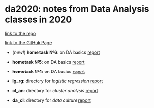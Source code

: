 # da2020: notes from Data Analysis classes in 2020

[link to the repo](https://github.com/dstsimokha/da2020)

[link to the GitHub Page](http://mglotov.me/da2020/)

  - (*new!*) **home task №6**: on DA basics [report](basics/ht6.html)
  
  - **hometask №5**: on DA basics [report](basics/ht5.html) 
  
  - **hometask №4**: on DA basics [report](basics/ht4.html) 

  - **lg_rg**: directory for *logistic regression* [report](lg_rg/project.html) 

  - **cl_an**: directory for *cluster analysis* [report](cl_an/project.html) 

  - **da_cl**: directory for *data culture* [report](da_cl/socecon_report.Rmd)
